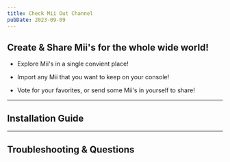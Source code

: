 ```yaml
---
title: Check Mii Out Channel
pubDate: 2023-09-09
---
```

## Create & Share Mii's for the whole wide world!

- Explore Mii's in a single convient place!

- Import any Mii that you want to keep on your console!

- Vote for your favorites, or send some Mii's in yourself to share!
___
## Installation Guide

___
## Troubleshooting & Questions